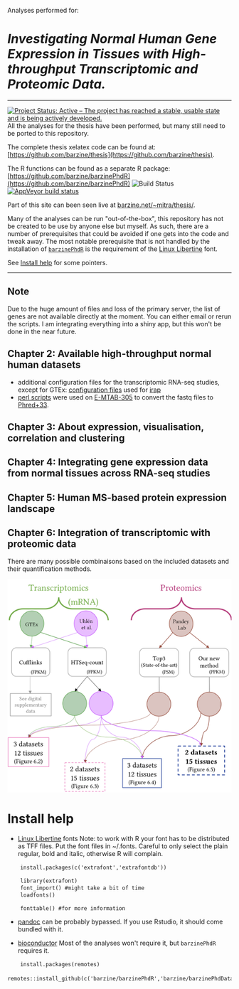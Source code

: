 Analyses performed for:

# _Investigating Normal Human Gene Expression in Tissues with High-throughput Transcriptomic and Proteomic Data._ 
_____

[![Project Status: Active – The project has reached a stable, usable state and is being actively developed.](https://www.repostatus.org/badges/latest/active.svg)](https://www.repostatus.org/#active)
All the analyses for the thesis have been performed, but many still need to be ported to this repository.

The complete thesis xelatex code can be found at: [https://github.com/barzine/thesis](https://github.com/barzine/thesis).

The R functions can be found as a separate R package: [https://github.com/barzine/barzinePhdR](https://github.com/barzine/barzinePhdR) ![Build Status](https://travis-ci.com/barzine/barzinePhdR.svg?branch=master)[![AppVeyor build status](https://ci.appveyor.com/api/projects/status/github/barzine/barzinePhdR?branch=master&svg=true)](https://ci.appveyor.com/project/barzine/barzinePhdR)

Part of this site can been seen live at [barzine.net/~mitra/thesis/](http://barzine.net/~mitra/thesis).

Many of the analyses can be run "out-of-the-box", this repository has not be created to be use by anyone else but myself.
As such, there are a number of prerequisites that could be avoided if one gets into the code and tweak away.
The most notable prerequisite that is not handled by the installation of [`barzinePhdR`](https://github.com/barzine/barzinePhdR) is the requirement of the [Linux Libertine](https://sourceforge.net/projects/linuxlibertine/) font. 

See [Install help](#install-help) for some pointers.
______

## Note
Due to the huge amount of files and loss of the primary server, the list of genes are not available directly at the moment. You can either email or rerun the scripts.
I am integrating everything into a shiny app, but this won't be done in the near future.

## Chapter 2: Available high-throughput normal human datasets
 - additional configuration files for the transcriptomic RNA-seq studies, except for GTEx:
[configuration files](chapter2/irap-configuration-files) used for [irap](https://github.com/nunofonseca/irap/releases/tag/v1.0.6b)
 - [perl scripts](chapter2/perl-scripts) were used on [E-MTAB-305](https://www.ebi.ac.uk/arrayexpress/experiments/E-MTAB-305/) to convert the fastq files to [Phred+33](https://en.wikipedia.org/wiki/FASTQ_format#Encoding). 


## Chapter 3: About expression, visualisation, correlation and clustering

## Chapter 4: Integrating gene expression data from normal tissues across RNA-seq studies

## Chapter 5: Human MS-based protein expression landscape

## Chapter 6: Integration of transcriptomic with proteomic data

There are many possible combinaisons based on the included datasets and their quantification methods.

![Overview of the possible integration datasets](img/overviewDatasets.png "Overview of the possible integration datasets")

# Install help

* [Linux Libertine](https://sourceforge.net/projects/linuxlibertine/) fonts
Note: to work with R your font has to be distributed as TFF files.
Put the font files in ~/.fonts.
Careful to only select the plain regular, bold and italic, otherwise R will complain.

```{r installExtraFont}
    install.packages(c('extrafont','extrafontdb'))
```

```{r installFont}
    library(extrafont)
    font_import() #might take a bit of time
    loadfonts()
```
```{r checkInstalledFont}
    fonttable() #for more information
```

* [pandoc](https://pandoc.org/) can be probably bypassed. 
If you use Rstudio, it should come bundled with it. 

* [bioconductor](https://www.bioconductor.org/install/)
Most of the analyses won't require it, but `barzinePhdR` requires it.

```{r}
    install.packages(remotes)
    remotes::install_github(c('barzine/barzinePhdR','barzine/barzinePhdData')
```

